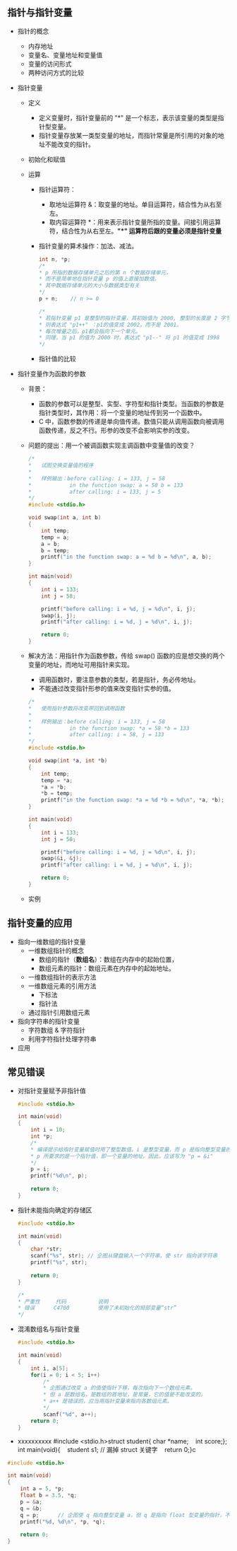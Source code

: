 ## 指针与指针变量

- 指针的概念
  - 内存地址
  - 变量名、变量地址和变量值
  - 变量的访问形式
  - 两种访问方式的比较
  
- 指针变量
  - 定义
  
    - 定义变量时，指针变量前的 "*" 是一个标志，表示该变量的类型是指针型变量。
    - 指针变量存放某一类型变量的地址，而指针常量是所引用的对象的地址不能改变的指针。
  
  - 初始化和赋值
  
  - 运算
  
    - 指针运算符：
  
      - 取地址运算符 &：取变量的地址。单目运算符，结合性为从右至左。
      - 取内容运算符 *：用来表示指针变量所指的变量。间接引用运算符，结合性为从右至左。**"\*" 运算符后跟的变量必须是指针变量**
  
    - 指针变量的算术操作：加法、减法。
  
      ```c
      int n, *p;
      /*
      *	p 所指的数据存储单元之后的第 n 个数据存储单元，
      *	而不是简单地在指针变量 p 的值上直接加数值。
      *	其中数据存储单元的大小与数据类型有关
      */
      p + n;	// n >= 0
      
      /*
      *	若指针变量 p1 是整型的指针变量，其初始值为 2000, 整型的长度是 2 字节。
      *	则表达式 "p1++" ：p1的值变成 2002，而不是 2001。
      *	每次增量之后，p1都会指向下一个单元。
      *	同理，当 p1 的值为 2000 时，表达式 "p1--" 将 p1 的值变成 1998
      */
      ```
  
    - 指针值的比较
  
- 指针变量作为函数的参数
  
  - 背景：
  
    - 函数的参数可以是整型、实型、字符型和指针类型。当函数的参数是指针类型时，其作用：将一个变量的地址传到另一个函数中。
    - C 中，函数参数的传递是单向值传递。数值只能从调用函数向被调用函数传递，反之不行。形参的改变不会影响实参的改变。
  
  - 问题的提出：用一个被调函数实现主调函数中变量值的改变？
  
    ```c
    /*
    *   试图交换变量值的程序
    *
    *   样例输出：before calling: i = 133, j = 58
    *            in the function swap: a = 58 b = 133
    *            after calling: i = 133, j = 5
    */
    #include <stdio.h>
    
    void swap(int a, int b)
    {
        int temp;
        temp = a;
        a = b;
        b = temp;
        printf("in the function swap: a = %d b = %d\n", a, b);
    }
    
    int main(void)
    {
        int i = 133;
        int j = 58;
    
        printf("before calling: i = %d, j = %d\n", i, j);
        swap(i, j);
        printf("after calling: i = %d, j = %d\n", i, j);
    
        return 0;
    }
    ```
  
  - 解决方法：用指针作为函数参数，传给 swap() 函数的应是想交换的两个变量的地址，而地址可用指针来实现。
  
    - 调用函数时，要注意参数的类型，若是指针，务必传地址。
    - 不能通过改变指针形参的值来改变指针实参的值。
  
    ```c
    /*
    *   使用指针参数将改变带回到调用函数
    *
    *   样例输出：before calling: i = 133, j = 58
    *            in the function swap: *a = 58 *b = 133
    *            after calling: i = 58, j = 133
    */
    #include <stdio.h>
    
    void swap(int *a, int *b)
    {
        int temp;
        temp = *a;
        *a = *b;
        *b = temp;
        printf("in the function swap: *a = %d *b = %d\n", *a, *b);
    }
    
    int main(void)
    {
        int i = 133;
        int j = 58;
    
        printf("before calling: i = %d, j = %d\n", i, j);
        swap(&i, &j);
        printf("after calling: i = %d, j = %d\n", i, j);
    
        return 0;
    }
    
    ```
  
  - 实例
  

## 指针变量的应用

- 指向一维数组的指针变量
  - 一维数组指针的概念
    - 数组的指针（**数组名**）：数组在内存中的起始位置，
    - 数组元素的指针：数组元素在内存中的起始地址。
  - 一维数组指针的表示方法
  - 一维数组元素的引用方法
    - 下标法
    - 指针法
  - 通过指针引用数组元素
- 指向字符串的指针变量
  - 字符数组 & 字符指针
  - 利用字符指针处理字符串
- 应用

## 常见错误

- 对指针变量赋予非指针值

  ```c
  #include <stdio.h>
  
  int main(void)
  {
      int i = 10;
      int *p;
      /*
      *	编译提示给指针变量赋值时用了整型数值。i 是整型变量，而 p 是指向整型变量的指针变量，它们的类型不同。
      *	p 所要求的是一个指针值，即一个变量的地址。因此，应该写为 "p = &i"
      */
      p = i;		
      printf("%d\n", p);
      
      return 0;
  }
  ```

- 指针未能指向确定的存储区

  ```c
  #include <stdio.h>
  
  int main(void)
  {
      char *str;
      scanf("%s", str);	// 企图从键盘输入一个字符串，使 str 指向该字符串
      printf("%s", str);
      
      return 0;
  }
  
  /*
  *	严重性		代码			说明	
  *	错误		C4700		  使用了未初始化的局部变量“str”
  */
  ```

- 混淆数组名与指针变量

  ```c
  #include <stdio.h>
  
  int main(void)
  {
      int i, a[5];
      for(i = 0; i < 5; i++)
          /*
          *	企图通过改变 a 的值使指针下移，每次指向下一个数组元素。
          *	但 a 是数组名，是数组的首地址，是常量，它的值是不能改变的。
          *	a++ 是错误的，应当用指针变量来指向各数组元素。
          */
          scanf("%d", a++);
      return 0;
  }
  ```

- xxxxxxxxxx #include <stdio.h>​struct student{    char *name;    int score;};​int main(void){    student s1; // 漏掉 struct 关键字    return 0;}c

```c
#include <stdio.h>

int main(void)
{
    int a = 5, *p;
    float b = 3.5, *q;
    p = &a;
    q = &b;
    q = p;		// 企图使 q 指向整型变量 a，但 q 是指向 float 型变量的指针，不能指向整型变量
    printf("%d, %d\n", *p, *q);
    
    return 0;
}
```

